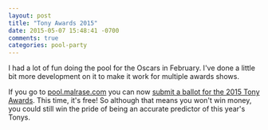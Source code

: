 ```yaml
---
layout: post
title: "Tony Awards 2015"
date: 2015-05-07 15:48:41 -0700
comments: true
categories: pool-party
---
```


I had a lot of fun doing the pool for the Oscars in February. I've done a little bit more development on it to make it work for multiple awards shows.

If you go to [pool.malrase.com](http://pool.malrase.com) you can now [submit a ballot for the 2015 Tony Awards](http://pool.malrase.com/pools/2/ballots/new). This time, it's free! So although that means you won't win money, you could still win the pride of being an accurate predictor of this year's Tonys.
